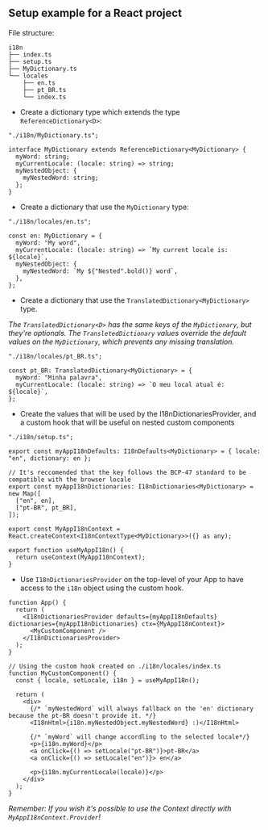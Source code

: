 ## Setup example for a React project

File structure:

```
i18n
├── index.ts
├── setup.ts
├── MyDictionary.ts
└── locales
    ├── en.ts
    ├── pt_BR.ts
    └── index.ts
```

- Create a dictionary type which extends the type `ReferenceDictionary<D>`:

```tsx
"./i18n/MyDictionary.ts";

interface MyDictionary extends ReferenceDictionary<MyDictionary> {
  myWord: string;
  myCurrentLocale: (locale: string) => string;
  myNestedObject: {
    myNestedWord: string;
  };
}
```

- Create a dictionary that use the `MyDictionary` type:

```tsx
"./i18n/locales/en.ts";

const en: MyDictionary = {
  myWord: "My word",
  myCurrentLocale: (locale: string) => `My current locale is: ${locale}`,
  myNestedObject: {
    myNestedWord: `My ${"Nested".bold()} word`,
  },
};
```

- Create a dictionary that use the `TranslatedDictionary<MyDictionary>` type.

_The `TranslatedDictionary<D>` has the same keys of the `MyDictionary`, but they're optionals.
The `TransletedDictionary` values override the default values on the `MyDictionary`, which prevents any missing translation._

```tsx
"./i18n/locales/pt_BR.ts";

const pt_BR: TranslatedDictionary<MyDictionary> = {
  myWord: "Minha palavra",
  myCurrentLocale: (locale: string) => `O meu local atual é: ${locale}`,
};
```

- Create the values that will be used by the I18nDictionariesProvider, and a custom hook that will be useful on nested custom components

```tsx
"./i18n/setup.ts";

export const myAppI18nDefaults: I18nDefaults<MyDictionary> = { locale: "en", dictionary: en };

// It's reccomended that the key follows the BCP-47 standard to be compatible with the browser locale
export const myAppI18nDictionaries: I18nDictionaries<MyDictionary> = new Map([
  ["en", en],
  ["pt-BR", pt_BR],
]);

export const MyAppI18nContext = React.createContext<I18nContextType<MyDictionary>>({} as any);

export function useMyAppI18n() {
  return useContext(MyAppI18nContext);
}
```

- Use `I18nDictionariesProvider` on the top-level of your App to have access to the `i18n` object using the custom hook.

```tsx
function App() {
  return (
    <I18nDictionariesProvider defaults={myAppI18nDefaults} dictionaries={myAppI18nDictionaries} ctx={MyAppI18nContext}>
      <MyCustomComponent />
    </I18nDictionariesProvider>
  );
}

// Using the custom hook created on ./i18n/locales/index.ts
function MyCustomComponent() {
  const { locale, setLocale, i18n } = useMyAppI18n();

  return (
    <div>
      {/* `myNestedWord` will always fallback on the 'en' dictionary because the pt-BR doesn't provide it. */}
      <I18nHtml>{i18n.myNestedObject.myNestedWord} :)</I18nHtml>

      {/* `myWord` will change accordling to the selected locale*/}
      <p>{i18n.myWord}</p>
      <a onClick={() => setLocale("pt-BR")}>pt-BR</a>
      <a onClick={() => setLocale("en")}> en</a>

      <p>{i18n.myCurrentLocale(locale)}</p>
    </div>
  );
}
```

_Remember: If you wish it's possible to use the Context directly with `MyAppI18nContext.Provider`!_
